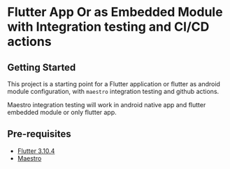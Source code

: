 # Flutter App Or as Embedded Module with Integration testing and CI/CD actions

## Getting Started

This project is a starting point for a Flutter application or flutter as android module configuration, with `maestro` integration testing and github actions.

Maestro integration testing will work in android native app and flutter embedded module or only flutter app.

## Pre-requisites

- [Flutter 3.10.4](https://flutter.dev/docs/get-started/install)
- [Maestro](https://github.com/mobile-dev-inc/maestro)
